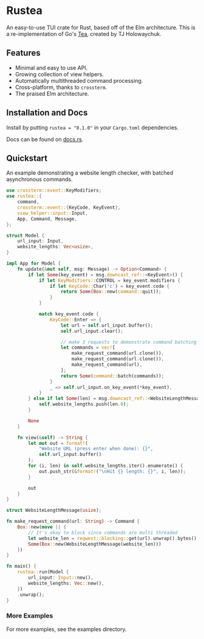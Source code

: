 # Rustea

An easy-to-use TUI crate for Rust, based off of the Elm architecture.
This is a re-implementation of Go's [Tea](https://github.com/tj/go-tea), created by TJ Holowaychuk.

## Features

- Minimal and easy to use API.
- Growing collection of view helpers.
- Automatically multithreaded command processing.
- Cross-platform, thanks to `crossterm`.
- The praised Elm architecture.

## Installation and Docs

Install by putting `rustea = "0.1.0"` in your `Cargo.toml` dependencies.

Docs can be found on [docs.rs](https://docs.rs/rustea).

## Quickstart

An example demonstrating a website length checker, with batched asynchronous commands.

```rust
use crossterm::event::KeyModifiers;
use rustea::{
    command,
    crossterm::event::{KeyCode, KeyEvent},
    view_helper::input::Input,
    App, Command, Message,
};

struct Model {
    url_input: Input,
    website_lengths: Vec<usize>,
}

impl App for Model {
    fn update(&mut self, msg: Message) -> Option<Command> {
        if let Some(key_event) = msg.downcast_ref::<KeyEvent>() {
            if let KeyModifiers::CONTROL = key_event.modifiers {
                if let KeyCode::Char('c') = key_event.code {
                    return Some(Box::new(command::quit));
                }
            }

            match key_event.code {
                KeyCode::Enter => {
                    let url = self.url_input.buffer();
                    self.url_input.clear();

                    // make 3 requests to demonstrate command batching
                    let commands = vec![
                        make_request_command(url.clone()),
                        make_request_command(url.clone()),
                        make_request_command(url),
                    ];
                    return Some(command::batch(commands));
                }
                _ => self.url_input.on_key_event(*key_event),
            }
        } else if let Some(len) = msg.downcast_ref::<WebsiteLengthMessage>() {
            self.website_lengths.push(len.0);
        }

        None
    }

    fn view(&self) -> String {
        let mut out = format!(
            "Website URL (press enter when done): {}",
            self.url_input.buffer()
        );
        for (i, len) in self.website_lengths.iter().enumerate() {
            out.push_str(&format!("\nHit {} length: {}", i, len));
        }

        out
    }
}

struct WebsiteLengthMessage(usize);

fn make_request_command(url: String) -> Command {
    Box::new(move || {
        // It's okay to block since commands are multi threaded
        let website_len = reqwest::blocking::get(url).unwrap().bytes().unwrap().len();
        Some(Box::new(WebsiteLengthMessage(website_len)))
    })
}

fn main() {
    rustea::run(Model {
        url_input: Input::new(),
        website_lengths: Vec::new(),
    })
    .unwrap();
}

```

### More Examples

For more examples, see the examples directory.
